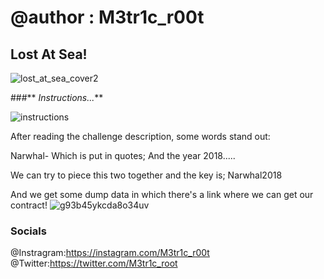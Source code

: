 # @author : M3tr1c_r00t
## Lost At Sea!
![lost_at_sea_cover2](https://user-images.githubusercontent.com/99975622/204101735-4c001864-8971-4293-a061-54b9efd3ab91.jpg)

###** _Instructions..._**

![instructions](https://user-images.githubusercontent.com/99975622/204101764-3d03f350-1d53-4927-8bc4-53f4949580d5.png)

After reading the challenge description, some words stand out:

Narwhal- Which is put in quotes;
And the year 2018.....


We can try to piece this two together and the key is;
Narwhal2018

And we get some dump data in which there's a link where we can get our contract!
![g93b45ykcda8o34uv](https://user-images.githubusercontent.com/99975622/204101926-1f3ca6f1-676a-4253-8839-f249f8d84ca8.png)



### Socials
@Instragram:https://instagram.com/M3tr1c_r00t
<br>@Twitter:https://twitter.com/M3tr1c_root
